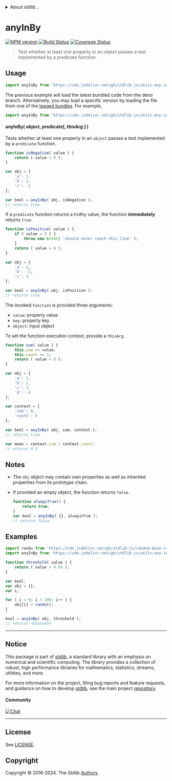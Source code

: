 <!--

@license Apache-2.0

Copyright (c) 2024 The Stdlib Authors.

Licensed under the Apache License, Version 2.0 (the "License");
you may not use this file except in compliance with the License.
You may obtain a copy of the License at

   http://www.apache.org/licenses/LICENSE-2.0

Unless required by applicable law or agreed to in writing, software
distributed under the License is distributed on an "AS IS" BASIS,
WITHOUT WARRANTIES OR CONDITIONS OF ANY KIND, either express or implied.
See the License for the specific language governing permissions and
limitations under the License.

-->


<details>
  <summary>
    About stdlib...
  </summary>
  <p>We believe in a future in which the web is a preferred environment for numerical computation. To help realize this future, we've built stdlib. stdlib is a standard library, with an emphasis on numerical and scientific computation, written in JavaScript (and C) for execution in browsers and in Node.js.</p>
  <p>The library is fully decomposable, being architected in such a way that you can swap out and mix and match APIs and functionality to cater to your exact preferences and use cases.</p>
  <p>When you use stdlib, you can be absolutely certain that you are using the most thorough, rigorous, well-written, studied, documented, tested, measured, and high-quality code out there.</p>
  <p>To join us in bringing numerical computing to the web, get started by checking us out on <a href="https://github.com/stdlib-js/stdlib">GitHub</a>, and please consider <a href="https://opencollective.com/stdlib">financially supporting stdlib</a>. We greatly appreciate your continued support!</p>
</details>

# anyInBy

[![NPM version][npm-image]][npm-url] [![Build Status][test-image]][test-url] [![Coverage Status][coverage-image]][coverage-url] <!-- [![dependencies][dependencies-image]][dependencies-url] -->

> Test whether at least one property in an object passes a test implemented by a predicate function.

<!-- Section to include introductory text. Make sure to keep an empty line after the intro `section` element and another before the `/section` close. -->

<section class="intro">

</section>

<!-- /.intro -->

<!-- Package usage documentation. -->



<section class="usage">

## Usage

```javascript
import anyInBy from 'https://cdn.jsdelivr.net/gh/stdlib-js/utils-any-in-by@deno/mod.js';
```
The previous example will load the latest bundled code from the deno branch. Alternatively, you may load a specific version by loading the file from one of the [tagged bundles](https://github.com/stdlib-js/utils-any-in-by/tags). For example,

```javascript
import anyInBy from 'https://cdn.jsdelivr.net/gh/stdlib-js/utils-any-in-by@v0.1.1-deno/mod.js';
```

#### anyInBy( object, predicate\[, thisArg ] )

Tests whether at least one property in an `object` passes a test implemented by a `predicate` function.

```javascript
function isNegative( value ) {
    return ( value < 0 );
}

var obj = {
    'a': 1,
    'b': 2,
    'c': -1
};

var bool = anyInBy( obj, isNegative );
// returns true
```

If a `predicate` function returns a truthy value, the function **immediately** returns `true`.

```javascript
function isPositive( value ) {
    if ( value < 0 ) {
        throw new Error( 'should never reach this line' );
    }
    return ( value > 0 );
}

var obj = {
    'a': 1,
    'b': -2,
    'c': 3
};

var bool = anyInBy( obj, isPositive );
// returns true
```

The invoked `function` is provided three arguments:

-   `value`: property value
-   `key`: property key
-   `object`: input object

To set the function execution context, provide a `thisArg`.

```javascript
function sum( value ) {
    this.sum += value;
    this.count += 1;
    return ( value < 0 );
}

var obj = {
    'a': 1,
    'b': 2,
    'c': 3,
    'd': -4
};

var context = {
    'sum': 0,
    'count': 0
};

var bool = anyInBy( obj, sum, context );
// returns true

var mean = context.sum / context.count;
// returns 0.5
```

</section>

<!-- /.usage -->

<!-- Package usage notes. Make sure to keep an empty line after the `section` element and another before the `/section` close. -->

<section class="notes">

## Notes

-   The `obj` object may contain own properties as well as inherited properties from its prototype chain.

-   If provided an empty object, the function returns `false`.

    ```javascript
    function alwaysTrue() {
        return true;
    }
    var bool = anyInBy( {}, alwaysTrue );
    // returns false
    ```

</section>

<!-- /.notes -->

<!-- Package usage examples. -->

<section class="examples">

## Examples

<!-- eslint no-undef: "error" -->

```javascript
import randu from 'https://cdn.jsdelivr.net/gh/stdlib-js/random-base-randu@deno/mod.js';
import anyInBy from 'https://cdn.jsdelivr.net/gh/stdlib-js/utils-any-in-by@deno/mod.js';

function threshold( value ) {
    return ( value > 0.95 );
}

var bool;
var obj = {};
var i;

for ( i = 0; i < 100; i++ ) {
    obj[i] = randu();
}

bool = anyInBy( obj, threshold );
// returns <boolean>
```

</section>

<!-- /.examples -->

<!-- Section to include cited references. If references are included, add a horizontal rule *before* the section. Make sure to keep an empty line after the `section` element and another before the `/section` close. -->

<section class="references">

</section>

<!-- /.references -->

<!-- Section for related `stdlib` packages. Do not manually edit this section, as it is automatically populated. -->

<section class="related">

<section class="main-repo" >

* * *

## Notice

This package is part of [stdlib][stdlib], a standard library with an emphasis on numerical and scientific computing. The library provides a collection of robust, high performance libraries for mathematics, statistics, streams, utilities, and more.

For more information on the project, filing bug reports and feature requests, and guidance on how to develop [stdlib][stdlib], see the main project [repository][stdlib].

#### Community

[![Chat][chat-image]][chat-url]

---

## License

See [LICENSE][stdlib-license].


## Copyright

Copyright &copy; 2016-2024. The Stdlib [Authors][stdlib-authors].

</section>

<!-- /.stdlib -->

<!-- Section for all links. Make sure to keep an empty line after the `section` element and another before the `/section` close. -->

<section class="links">

[npm-image]: http://img.shields.io/npm/v/@stdlib/utils-any-in-by.svg
[npm-url]: https://npmjs.org/package/@stdlib/utils-any-in-by

[test-image]: https://github.com/stdlib-js/utils-any-in-by/actions/workflows/test.yml/badge.svg?branch=v0.1.1
[test-url]: https://github.com/stdlib-js/utils-any-in-by/actions/workflows/test.yml?query=branch:v0.1.1

[coverage-image]: https://img.shields.io/codecov/c/github/stdlib-js/utils-any-in-by/main.svg
[coverage-url]: https://codecov.io/github/stdlib-js/utils-any-in-by?branch=main

<!--

[dependencies-image]: https://img.shields.io/david/stdlib-js/utils-any-in-by.svg
[dependencies-url]: https://david-dm.org/stdlib-js/utils-any-in-by/main

-->

[chat-image]: https://img.shields.io/gitter/room/stdlib-js/stdlib.svg
[chat-url]: https://app.gitter.im/#/room/#stdlib-js_stdlib:gitter.im

[stdlib]: https://github.com/stdlib-js/stdlib

[stdlib-authors]: https://github.com/stdlib-js/stdlib/graphs/contributors

[umd]: https://github.com/umdjs/umd
[es-module]: https://developer.mozilla.org/en-US/docs/Web/JavaScript/Guide/Modules

[deno-url]: https://github.com/stdlib-js/utils-any-in-by/tree/deno
[deno-readme]: https://github.com/stdlib-js/utils-any-in-by/blob/deno/README.md
[umd-url]: https://github.com/stdlib-js/utils-any-in-by/tree/umd
[umd-readme]: https://github.com/stdlib-js/utils-any-in-by/blob/umd/README.md
[esm-url]: https://github.com/stdlib-js/utils-any-in-by/tree/esm
[esm-readme]: https://github.com/stdlib-js/utils-any-in-by/blob/esm/README.md
[branches-url]: https://github.com/stdlib-js/utils-any-in-by/blob/main/branches.md

[stdlib-license]: https://raw.githubusercontent.com/stdlib-js/utils-any-in-by/main/LICENSE

</section>

<!-- /.links -->